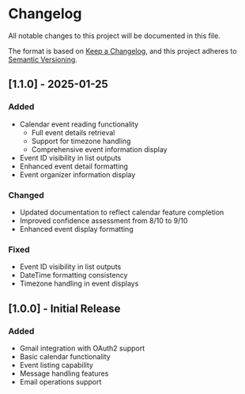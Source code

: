 # Changelog
All notable changes to this project will be documented in this file.

The format is based on [Keep a Changelog](https://keepachangelog.com/en/1.0.0/),
and this project adheres to [Semantic Versioning](https://semver.org/spec/v2.0.0.html).

## [1.1.0] - 2025-01-25

### Added
- Calendar event reading functionality
  - Full event details retrieval
  - Support for timezone handling
  - Comprehensive event information display
- Event ID visibility in list outputs
- Enhanced event detail formatting
- Event organizer information display

### Changed
- Updated documentation to reflect calendar feature completion
- Improved confidence assessment from 8/10 to 9/10
- Enhanced event display formatting

### Fixed
- Event ID visibility in list outputs
- DateTime formatting consistency
- Timezone handling in event displays

## [1.0.0] - Initial Release

### Added
- Gmail integration with OAuth2 support
- Basic calendar functionality
- Event listing capability
- Message handling features
- Email operations support